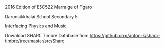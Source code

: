 2016 Edition of ESC522 Marraige of Figaro 

Darunsikkhalai School Secondary 5 

Interfacing Physics and Music

Download SHARC Timbre Database from https://github.com/anton-k/sharc-timbre/tree/master/src/Sharc
